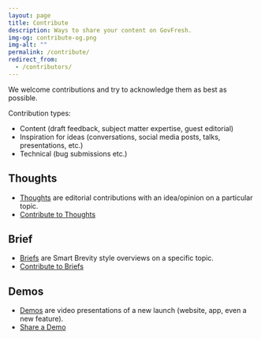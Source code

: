 ```yaml
---
layout: page
title: Contribute
description: Ways to share your content on GovFresh.
img-og: contribute-og.png
img-alt: ""
permalink: /contribute/
redirect_from:
  - /contributors/
---
```


We welcome contributions and try to acknowledge them as best as possible.

Contribution types:

- Content (draft feedback, subject matter expertise, guest editorial)
- Inspiration for ideas (conversations, social media posts, talks, presentations, etc.)
- Technical (bug submissions etc.)

## Thoughts

- [Thoughts](/thoughts) are editorial contributions with an idea/opinion on a particular topic.
- [Contribute to Thoughts](https://forms.gle/gm8REnxgwXUjsWWq7)

## Brief

- [Briefs](/brief) are Smart Brevity style overviews on a specific topic.
- [Contribute to Briefs](https://forms.gle/gm8REnxgwXUjsWWq7)

## Demos

- [Demos](/demos) are video presentations of a new launch (website, app, even a new feature).
- [Share a Demo](https://forms.gle/gm8REnxgwXUjsWWq7)